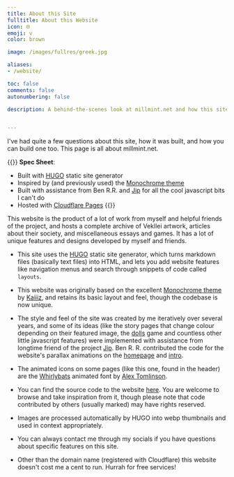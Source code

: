```yaml
---
title: About this Site
fulltitle: About this Website
icon: 🌐
emoji: v
color: brown

image: /images/fullres/greek.jpg

aliases:
- /website/

toc: false
comments: false
autonumbering: false

description: A behind-the-scenes look at millmint.net and how this site works.


---
```


I've had quite a few questions about this site, how it was built, and how you can build one too. This page is all about millmint.net.

{{<note>}}
**Spec Sheet**:

* Built with [HUGO](/https://gohugo.io/) static site generator
* Inspired by (and previously used) the [Monochrome theme](https://github.com/kaiiiz/hugo-theme-monochrome)
* Built with assistance from Ben R.R. and [Jip](https://jipfr.nl) for all the cool javascript bits I can't do
* Hosted with [Cloudflare Pages](https://pages.cloudflare.com)
{{</note>}}

This website is the product of a lot of work from myself and helpful friends of the project, and hosts a complete archive of Vekllei artwork, articles about their society, and miscellaneous essays and games. It has a lot of unique features and designs developed by myself and friends.

* This site uses the [HUGO](/https://gohugo.io/) static site generator, which turns markdown files (basically text files) into HTML, and lets you add website features like navigation menus and search through snippets of code called ```layouts```.

* This website was originally based on the excellent [Monochrome theme](https://github.com/kaiiiz/hugo-theme-monochrome) by [Kaiiiz](https://github.com/kaiiiz), and retains its basic layout and feel, though the codebase is now unique.

* The style and feel of the site was created by me iteratively over several years, and some of its ideas (like the story pages that change colour depending on their featured image, the [dolls](/dolls/) game and countless other little javascript features) were implemented with assistance from longtime friend of the project [Jip](https://jipfr.nl). Ben R. R. contributed the code for the website's parallax animations on the [homepage](/) and [intro](/intro/).

* The animated icons on some pages (like this one, found in the header) are the [Whirlybats](https://whirlybirdie.com) animated font by [Alex Tomlinson](https://alextomlinson.com).

* You can find the source code to the website [here](https://github.com/melonkony/millmint). You are welcome to browse and take inspiration from it, though please note that code contributed by others (usually marked) may have rights reserved.

* Images are processed automatically by HUGO into webp thumbnails and used in context appropriately.

* You can always contact me through my socials if you have questions about specific features on this site.

* Other than the domain name (registered with Cloudflare) this website doesn't cost me a cent to run. Hurrah for free services!




